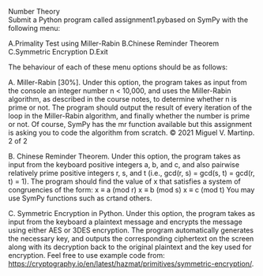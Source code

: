 Number   Theory  
Submit a   Python   program called assignment1.pybased on SymPy with the following menu:

A.Primality Test using Miller-Rabin
B.Chinese Reminder Theorem
C.Symmetric Encryption
D.Exit

The behaviour of each of these menu options should be as follows:

A. Miller-Rabin [30%]. Under this option, the program takes as input from the console an integer  number  n  <  10,000,  and  uses  the  Miller-Rabin  algorithm,  as  described  in  the  course  notes,  to  determine  whether  n  is  prime  or  not.  The  program  should  output  the  result of every iteration of the loop in the Miller-Rabin algorithm, and finally whether the number  is  prime  or  not.  Of  course,  SymPy  has  the  mr  function  available  but  this  assignment is asking you to code the algorithm from scratch.
© 2021 Miguel V. Martinp. 2 of 2

B. Chinese Reminder Theorem. Under this option, the program takes as input from the  keyboard  positive  integers  a, b,  and  c,  and  also  pairwise  relatively  prime  positive  integers r, s,  and  t (i.e., gcd(r, s) = gcd(s, t)  =  gcd(r, t) = 1). The program should find the value of x that satisfies a system of congruencies of the form: x ≡ a (mod r) x ≡ b (mod s) x ≡ c (mod t) You may use SymPy functions such as crtand others.

C. Symmetric Encryption in Python. Under this option, the program takes as input from  the  keyboard  a  plaintext  message  and  encrypts  the  message  using  either  AES  or  3DES  encryption.  The  program  automatically  generates  the  necessary  key,  and outputs the corresponding ciphertext on the screen along with its decryption back to the original plaintext  and  the  key  used  for  encryption. Feel  free  to  use  example  code  from: https://cryptography.io/en/latest/hazmat/primitives/symmetric-encryption/.
